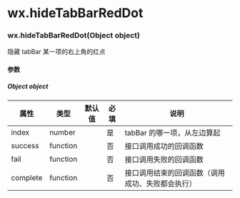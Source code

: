 # wx.hideTabBarRedDot
### wx.hideTabBarRedDot(Object object)

隐藏 tabBar 某一项的右上角的红点

#### 参数

##### Object object

属性       | 类型       | 默认值 | 必填 | 说明                      
-------- | -------- | --- | -- | ------------------------
index    | number   |     | 是  | tabBar 的哪一项，从左边算起       
success  | function |     | 否  | 接口调用成功的回调函数             
fail     | function |     | 否  | 接口调用失败的回调函数             
complete | function |     | 否  | 接口调用结束的回调函数（调用成功、失败都会执行）